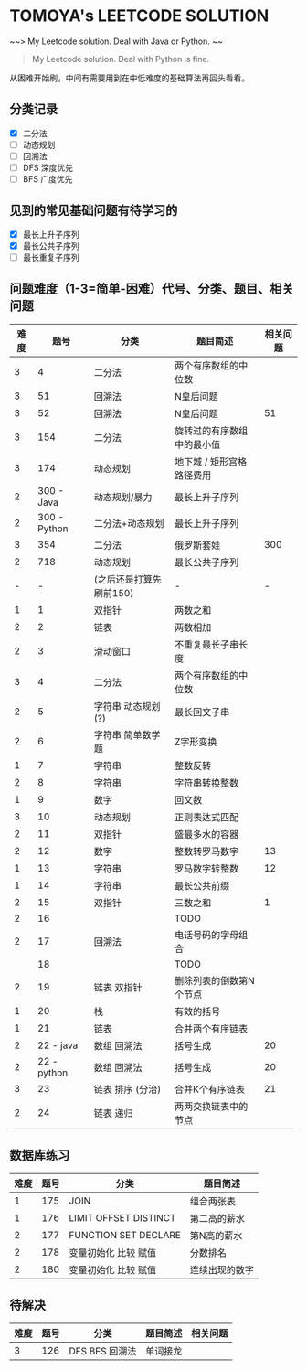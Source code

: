 # TOMOYA's LEETCODE SOLUTION

~~> My Leetcode solution. Deal with Java or Python. ~~

> My Leetcode solution. Deal with Python is fine. 

从困难开始刷，中间有需要用到在中低难度的基础算法再回头看看。

## 分类记录

- [x] 二分法
- [ ] 动态规划
- [ ] 回溯法
- [ ] DFS 深度优先
- [ ] BFS 广度优先

## 见到的常见基础问题有待学习的

- [x] 最长上升子序列
- [x] 最长公共子序列
- [ ] 最长重复子序列

## 问题难度（1-3=简单-困难）代号、分类、题目、相关问题

| 难度 | 题号         | 分类                    | 题目简述                   | 相关问题 |
| ---- | ------------ | ----------------------- | -------------------------- | -------- |
| 3    | 4            | 二分法                  | 两个有序数组的中位数       |          |
| 3    | 51           | 回溯法                  | N皇后问题                  |          |
| 3    | 52           | 回溯法                  | N皇后问题                  | 51       |
| 3    | 154          | 二分法                  | 旋转过的有序数组中的最小值 |          |
| 3    | 174          | 动态规划                | 地下城 / 矩形宫格路径费用  |          |
| 2    | 300 - Java   | 动态规划/暴力           | 最长上升子序列             |          |
| 2    | 300 - Python | 二分法+动态规划         | 最长上升子序列             |          |
| 3    | 354          | 二分法                  | 俄罗斯套娃                 | 300      |
| 2    | 718          | 动态规划                | 最长公共子序列             |          |
| -    | -            | (之后还是打算先刷前150) | -                          | -        |
| 1    | 1            | 双指针                  | 两数之和                   |          |
| 2    | 2            | 链表                    | 两数相加                   |          |
| 2    | 3            | 滑动窗口                | 不重复最长子串长度         |          |
| 3    | 4            | 二分法                  | 两个有序数组的中位数       |          |
| 2    | 5            | 字符串 动态规划(?)      | 最长回文子串               |          |
| 2    | 6            | 字符串 简单数学题       | Z字形变换                  |          |
| 1    | 7            | 字符串                  | 整数反转                   |          |
| 2    | 8            | 字符串                  | 字符串转换整数             |          |
| 1    | 9            | 数字                    | 回文数                     |          |
| 3    | 10           | 动态规划                | 正则表达式匹配             |          |
| 2    | 11           | 双指针                  | 盛最多水的容器             |          |
| 2    | 12           | 数字                    | 整数转罗马数字             | 13       |
| 1    | 13           | 字符串                  | 罗马数字转整数             | 12       |
| 1    | 14           | 字符串                  | 最长公共前缀               |          |
| 2    | 15           | 双指针                  | 三数之和                   | 1        |
| 2    | 16           |                         | TODO                       |          |
| 2    | 17           | 回溯法                  | 电话号码的字母组合         |          |
|      | 18           |                         | TODO                       |          |
| 2    | 19           | 链表 双指针             | 删除列表的倒数第N个节点    |          |
| 1    | 20           | 栈                      | 有效的括号                 |          |
| 1    | 21           | 链表                    | 合并两个有序链表           |          |
| 2    | 22 - java    | 数组 回溯法             | 括号生成                   | 20       |
| 2    | 22 - python  | 数组 回溯法             | 括号生成                   | 20       |
| 3    | 23           | 链表 排序 (分治)        | 合并K个有序链表            | 21       |
| 2    | 24           | 链表 递归               | 两两交换链表中的节点       |          |

## 数据库练习 

| 难度 | 题号 | 分类                  | 题目简述       |
| ---- | ---- | --------------------- | -------------- |
| 1    | 175  | JOIN                  | 组合两张表     |
| 1    | 176  | LIMIT OFFSET DISTINCT | 第二高的薪水   |
| 2    | 177  | FUNCTION SET DECLARE  | 第N高的薪水    |
| 2    | 178  | 变量初始化 比较 赋值  | 分数排名       |
| 2    | 180  | 变量初始化 比较 赋值  | 连续出现的数字 |

## 待解决

| 难度 | 题号 | 分类           | 题目简述 | 相关问题 |
| ---- | ---- | -------------- | -------- | -------- |
| 3    | 126  | DFS BFS 回溯法 | 单词接龙 |          |